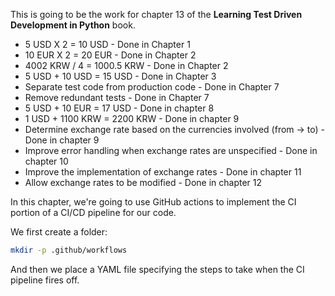 This is going to be the work for chapter 13 of the **Learning Test Driven Development in Python** book.

* 5 USD X 2 = 10 USD - Done in Chapter 1
* 10 EUR X 2 = 20 EUR - Done in Chapter 2
* 4002 KRW / 4 = 1000.5 KRW - Done in Chapter 2
* 5 USD + 10 USD = 15 USD - Done in Chapter 3
* Separate test code from production code - Done in Chapter 7
* Remove redundant tests - Done in Chapter 7
* 5 USD + 10 EUR = 17 USD - Done in chapter 8
* 1 USD + 1100 KRW = 2200 KRW - Done in chapter 9
* Determine exchange rate based on the currencies involved (from -> to) - Done in chapter 9
* Improve error handling when exchange rates are unspecified - Done in chapter 10
* Improve the implementation of exchange rates - Done in chapter 11
* Allow exchange rates to be modified - Done in chapter 12

In this chapter, we're going to use GitHub actions to implement the CI portion of a CI/CD pipeline for our code.

We first create a folder:
```bash
mkdir -p .github/workflows
```

And then we place a YAML file specifying the steps to take when the CI pipeline fires off.
